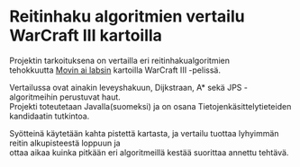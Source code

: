 # Reitinhaku algoritmien vertailu WarCraft III kartoilla

Projektin tarkoituksena on vertailla eri reitinhakualgoritmien  
tehokkuutta [Movin ai labsin](https://www.movingai.com/benchmarks/wc3maps512/index.html) kartoilla WarCraft III -pelissä.  

Vertailussa ovat ainakin leveyshakuun, Dijkstraan, A* sekä JPS -algoritmeihin perustuvat haut.  
Projekti toteutetaan Javalla(suomeksi) ja on osana Tietojenkäsittelytieteiden kandidaatin tutkintoa. 

Syötteinä käytetään kahta pistettä kartasta, ja vertailu tuottaa lyhyimmän reitin alkupisteestä loppuun ja  
ottaa aikaa kuinka pitkään eri algoritmeillä kestää suorittaa annettu tehtävä.
